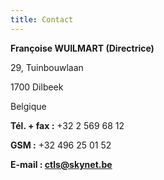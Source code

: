 ```yaml
---
title: Contact
---
```


**Françoise WUILMART (Directrice)**

29, Tuinbouwlaan

1700 Dilbeek

Belgique

**Tél. + fax&nbsp;:** +32 2 569 68 12

**GSM&nbsp;:** +32 496 25 01 52

**E-mail&nbsp;: ctls@skynet.be**

